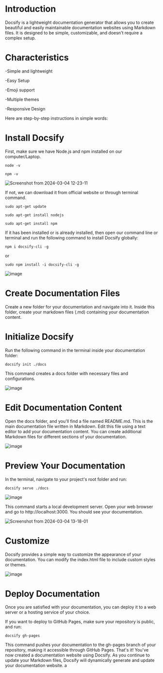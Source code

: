 # Introduction

Docsify is a lightweight documentation generator that allows you to create beautiful and easily maintainable documentation websites using Markdown files. It is designed to be simple, customizable, and doesn't require a complex setup.

# Characteristics

-Simple and lightweight

-Easy Setup

-Emoji support

-Multiple themes

-Responsive Design


Here are step-by-step instructions in simple words:

# Install Docsify

First, make sure we have Node.js and npm installed on our computer/Laptop.
```
node -v
```
```
npm -v
```

![Screenshot from 2024-03-04 12-23-11](https://github.com/ErSachinBhati/ErSachinBhati/assets/158732178/e16e7b16-c6a6-4877-aef3-f671e8ba7572)


If not, we can download it from official website or through terminal command.
```
sudo apt-get update
```
```
sudo apt-get install nodejs
```
```
sudo apt-get install npm
```

If it has been installed or is already installed, then open our command line or terminal and run the following command to install Docsify globally:

```
npm i docsify-cli -g
```
 or
```
sudo npm install -i docsify-cli -g
```

![image](https://github.com/ErSachinBhati/ErSachinBhati/assets/158732178/3d13c327-9684-4e1e-abf2-1ebc74f27d71)



# Create Documentation Files

Create a new folder for your documentation and navigate into it. Inside this folder, create your markdown files (.md) containing your documentation content.


 # Initialize Docsify

Run the following command in the terminal inside your documentation folder:

```
docsify init ./docs
```

This command creates a docs folder with necessary files and configurations.


![image](https://github.com/ErSachinBhati/ErSachinBhati/assets/158732178/adc132fc-6efe-4718-b1aa-9de19f843b4b)



 # Edit Documentation Content

Open the docs folder, and you'll find a file named README.md. This is the main documentation file written in Markdown. Edit this file using a text editor to add your documentation content. You can create additional Markdown files for different sections of your documentation.

![image](https://github.com/ErSachinBhati/ErSachinBhati/assets/158732178/052a8ca1-665b-4fc6-89f4-cd7e45ad5690)


# Preview Your Documentation

In the terminal, navigate to your project's root folder and run:

```
docsify serve ./docs
```

![image](https://github.com/ErSachinBhati/ErSachinBhati/assets/158732178/3e837af4-2f84-463b-914a-947a9eda4b2f)


This command starts a local development server. Open your web browser and go to http://localhost:3000. You should see your documentation.

![Screenshot from 2024-03-04 13-18-01](https://github.com/ErSachinBhati/ErSachinBhati/assets/158732178/bd5a53e6-843b-4db8-a46e-a980297012c5)


# Customize

Docsify provides a simple way to customize the appearance of your documentation. You can modify the index.html file to include custom styles or themes.

![image](https://github.com/ErSachinBhati/ErSachinBhati/assets/158732178/b6d620c9-7843-4bcc-96c0-112cb760e88d)



 # Deploy Documentation

Once you are satisfied with your documentation, you can deploy it to a web server or a hosting service of your choice.

If you want to deploy to GitHub Pages, make sure your repository is public, and run:

```
docsify gh-pages
```

This command pushes your documentation to the gh-pages branch of your repository, making it accessible through GitHub Pages.
That's it! You've now created a documentation website using Docsify. As you continue to update your Markdown files, Docsify will dynamically generate and update your documentation website.
a
